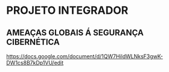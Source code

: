 # PROJETO INTEGRADOR

## AMEAÇAS GLOBAIS Á SEGURANÇA CIBERNÉTICA

https://docs.google.com/document/d/1QW7HildWLNksF3gwK-DW1cs8B7kDp1VU/edit
